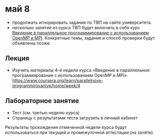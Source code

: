# май 8

- продолжать игнорировать задания по ТВП на сайте университета.
- несколько занятий из курса ТВП будет включать в себя курс [Введение в параллельное программирование с использованием OpenMP и MPI](https://ru.coursera.org/learn/parallelnoye-programmirovaniye#syllabus). Конкретные темы, задания и способ проверки будут объявлены позже.


##  Лекция
- Изучить материалы 4-й недели курса «Введение в параллельное программирование с использованием
OpenMP и MPI» https://www.coursera.org/learn/parallelnoye-programmirovaniye/home/week/4

## Лабораторное занятие
- Тест (см. третью неделю курса)
- Страницу с результатами теста загрузить в личный кабинет

Результаты прохождения отмеченной недели курса будут использоваться при текущей и
промежуточной аттестации (на зачёте).
